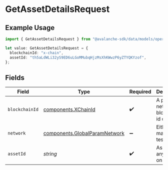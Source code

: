 # GetAssetDetailsRequest

## Example Usage

```typescript
import { GetAssetDetailsRequest } from "@avalanche-sdk/data/models/operations";

let value: GetAssetDetailsRequest = {
  blockchainId: "x-chain",
  assetId: "th5aLdWLi32yS9ED6uLGoMMubqHjzMsXhKWwzP6yZTYQKYzof",
};
```

## Fields

| Field                                                                          | Type                                                                           | Required                                                                       | Description                                                                    | Example                                                                        |
| ------------------------------------------------------------------------------ | ------------------------------------------------------------------------------ | ------------------------------------------------------------------------------ | ------------------------------------------------------------------------------ | ------------------------------------------------------------------------------ |
| `blockchainId`                                                                 | [components.XChainId](../../models/components/xchainid.md)                     | :heavy_check_mark:                                                             | A primary network blockchain id or alias.                                      | x-chain                                                                        |
| `network`                                                                      | [components.GlobalParamNetwork](../../models/components/globalparamnetwork.md) | :heavy_minus_sign:                                                             | Either mainnet or testnet/fuji.                                                | mainnet                                                                        |
| `assetId`                                                                      | *string*                                                                       | :heavy_check_mark:                                                             | Asset ID for any asset on X-Chain                                              | th5aLdWLi32yS9ED6uLGoMMubqHjzMsXhKWwzP6yZTYQKYzof                              |
